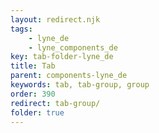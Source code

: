 ```yaml
---
layout: redirect.njk
tags: 
    - lyne_de
    - lyne_components_de
key: tab-folder-lyne_de
title: Tab
parent: components-lyne_de
keywords: tab, tab-group, group
order: 390
redirect: tab-group/
folder: true
---
```

